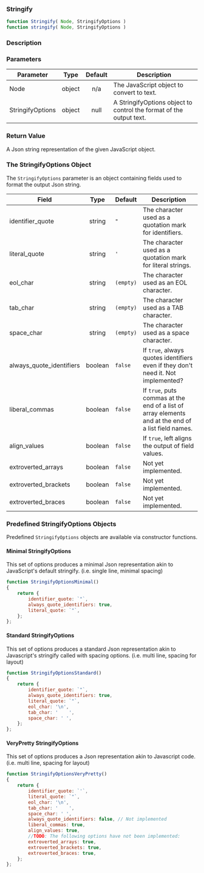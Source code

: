 <!-- api/Stringify.md -->

### Stringify

```js
function Stringify( Node, StringifyOptions )
function stringify( Node, StringifyOptions )
```

### Description


### Parameters

| Parameter			| Type     	| Default 	| Description	|
|-----------		|:--------:	|:-------:	|-------------	|
| Node				| object 	| n/a     	| The JavaScript object to convert to text. |
| StringifyOptions	| object 	| null    	| A StringifyOptions object to control the format of the output text. |


### Return Value

A Json string representation of the given JavaScript object.


### The StringifyOptions Object

The `StringifyOptions` parameter is an object containing fields used to format the output Json string.

| Field					 	| Type    	| Default		| Description                                     	|
|-----------				|:-------:	|---------		|-------------------------------------------------	|
| identifier_quote    		| string  	| `"`			| The character used as a quotation mark for identifiers. |
| literal_quote				| string  	| `'`			| The character used as a quotation mark for literal strings. |
| eol_char 					| string  	| `(empty)`		| The character used as an EOL character. |
| tab_char 					| string  	| `(empty)`		| The character used as a TAB character. |
| space_char				| string  	| `(empty)`		| The character used as a space character. |
| always_quote_identifiers	| boolean  	| `false`		| If `true`, always quotes identifiers even if they don't need it. Not implemented? |
| liberal_commas			| boolean  	| `false`		| If `true`, puts commas at the end of a list of array elements and at the end of a list field names. |
| align_values				| boolean  	| `false`		| If `true`, left aligns the output of field values. |
| extroverted_arrays		| boolean  	| `false`		| Not yet implemented. |
| extroverted_brackets		| boolean  	| `false`		| Not yet implemented. |
| extroverted_braces		| boolean  	| `false`		| Not yet implemented. |


### Predefined StringifyOptions Objects

Predefined `StringifyOptions` objects are available via constructor functions.

#### Minimal StringifyOptions

This set of options produces a minimal Json representation akin to JavaScript's default stringify. (i.e. single line, minimal spacing)

```js
function StringifyOptionsMinimal()
{
	return {
		identifier_quote: `"`,
		always_quote_identifiers: true,
		literal_quote: `"`,
	};
};
```

#### Standard StringifyOptions

This set of options produces a standard Json representation akin to Javascript's stringify called with spacing options. (i.e. multi line, spacing for layout)

```js
function StringifyOptionsStandard()
{
	return {
		identifier_quote: `"`,
		always_quote_identifiers: true,
		literal_quote: `"`,
		eol_char: '\n',
		tab_char: '    ',
		space_char: ' ',
	};
};
```

#### VeryPretty StringifyOptions

This set of options produces a Json representation akin to Javascript code. (i.e. multi line, spacing for layout)

```js
function StringifyOptionsVeryPretty()
{
	return {
		identifier_quote: `'`,
		literal_quote: `"`,
		eol_char: '\n',
		tab_char: '    ',
		space_char: ' ',
		always_quote_identifiers: false, // Not implemented
		liberal_commas: true,
		align_values: true,
		//TODO: The following options have not been implemented:
		extroverted_arrays: true,
		extroverted_brackets: true,
		extroverted_braces: true,
	};
};
```
